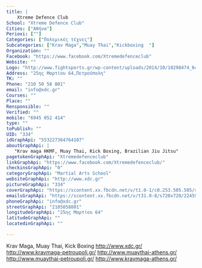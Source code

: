```yaml
---
title: |
    Xtreme Defence Club
School: "Xtreme Defence Club"
Cities: ["Αθήνα"]
Perioxi: [""]
Categories: ["Πολεμικές τέχνες"]
Subcategories: ["Krav Maga","Muay Thai","Kickboxing  "]
Organization: ""
Facebook: "https://www.facebook.com/Xtremedefenceclub"
Website: ""
Logo: "http://www.fightsports.gr/wp-content/uploads/2014/10/10298474_649569921796517_8074600756743474831_o.jpg"
Address: "25ης Μαρτίου 64,Πετρούπολη"
TK: ""
Phone: "210 50 58 801"
email: "info@xdc.gr"
Courses: ""
Place: ""
Rensponsible: ""
Verified: ""
mobile: "6945 052 414"
type: ""
toPublish: ""
UID: "334"
idGraphApi: "553227364764107"
aboutGraphApi: | 
   "Krav maga HKMF, Muay Thai, Kick Boxing, Brazilian Jiu Jitsu"
pagetokenGraphApi: "Xtremedefenceclub"
linkGraphApi: "https://www.facebook.com/Xtremedefenceclub/"
checkinsGraphApi: "0"
categoryGraphApi: "Martial Arts School"
websiteGraphApi: "http://www.xdc.gr"
pictureGraphApi: "334"
coverGraphApi: "https://scontent.xx.fbcdn.net/v/t1.0-1/c0.253.505.505/s50x50/11036897_827946220625552_1921342687220766574_n.jpg?oh=5a4296b9e9b9e75d934b1d112b4dfa78&amp;oe=5B39EF5F"
emailsGraphApi: "https://scontent.xx.fbcdn.net/v/t31.0-8/s720x720/22459399_1520976251322542_2274031435875983674_o.jpg?oh=538d1f4ab3423665eb43914fc68c27f2&amp;oe=5B09E6D6"
phoneGraphApi: "info@xdc.gr"
streetGraphApi: "2105058801"
longitudeGraphApi: "25ης Μαρτίου 64"
latitudeGraphApi: ""
locatedinGraphApi: ""

---
```


Krav Maga, Muay Thai, Kick Boxing http://www.xdc.gr/ http://www.kravmaga-petroupoli.gr/ http://www.muaythai-athens.gr/ http://www.muaythai-petroupoli.gr/ http://www.kravmaga-athens.gr/ 

